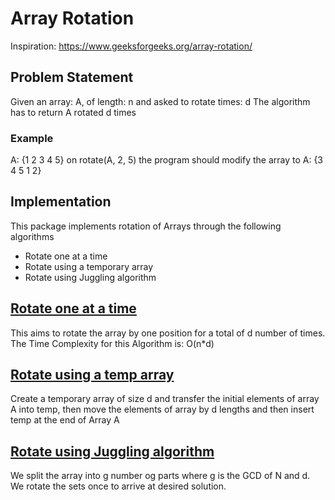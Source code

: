 # Array Rotation
Inspiration: https://www.geeksforgeeks.org/array-rotation/

## Problem Statement
Given an array: A, of length: n and asked to rotate times: d
The algorithm has to return A rotated d times

### Example 
A: {1 2 3 4 5}
on rotate(A, 2, 5) the program should modify the array to
A: {3 4 5 1 2}
 
## Implementation
This package implements rotation of Arrays through the following algorithms
  * Rotate one at a time
  * Rotate using a temporary array
  * Rotate using Juggling algorithm
  
## [Rotate one at a time](OneAtATimeRotator.java)
 This aims to rotate the array by one position for a total of d number of times.
 The Time Complexity for this Algorithm is: O(n*d)

## [Rotate using a temp array](ArrayRotatorUsingTempArray.java)
Create a temporary array of size d and transfer the initial elements of array A into
temp, then move the elements of array by d lengths and then insert temp at the end of Array A

## [Rotate using Juggling algorithm](JugglingRotator.java)
We split the array into g number og parts where g is the GCD of N and d.
We rotate the sets once to arrive at desired solution.
